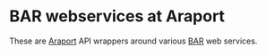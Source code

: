 # BAR webservices at Araport

These are [Araport](https://www.araport.org) API wrappers around various [BAR](https://bar.utoronto.ca) web services.

